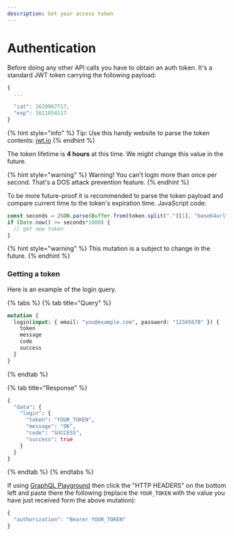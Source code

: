 ```yaml
---
description: Get your access token
---
```


# Authentication

Before doing any other API calls you have to obtain an auth token. It's a standard JWT token carrying the following payload: 

```javascript
{
  ...

  "iat": 1620967717,
  "exp": 1621054117
}
```

{% hint style="info" %}
Tip: Use this handy website to parse the token contents: [jwt.io](https://jwt.io/)
{% endhint %}

The token lifetime is **4 hours** at this time. We might change this value in the future.

{% hint style="warning" %}
Warning! You can't login more than once per second. That's a DOS attack prevention feature.
{% endhint %}

To be more future-proof it is recommended to parse the token payload and compare current time to the token's expiration time. JavaScript code:

```javascript
const seconds = JSON.parse(Buffer.from(token.split(".")[1], "base64url")).exp;
if (Date.now() >= seconds*1000) {
  // get new token
}
```

{% hint style="warning" %}
This mutation is a subject to change in the future.
{% endhint %}

### Getting a token

Here is an example of the login query.

{% tabs %}
{% tab title="Query" %}
```graphql
mutation {
  login(input: { email: "you@example.com", password: "12345678" }) {
    token
    message
    code
    success
  }
}
```
{% endtab %}

{% tab title="Response" %}
```graphql
{
  "data": {
    "login": {
      "token": "YOUR_TOKEN",
      "message": "OK",
      "code": "SUCCESS",
      "success": true
    }
  }
}
```
{% endtab %}
{% endtabs %}

If using [GraphQL Playground](https://api.flash-fx.com/) then click the "HTTP HEADERS" on the bottom left and paste there the following \(replace the `YOUR_TOKEN` with the value you have just received form the above mutation\):

```javascript
{
  "authorization": "Bearer YOUR_TOKEN"
}
```

